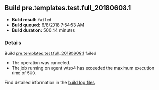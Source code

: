 ## Build pre.templates.test.full_20180608.1
- **Build result:** `failed`
- **Build queued:** 6/8/2018 7:54:53 AM
- **Build duration:** 500.44 minutes
### Details
Build [pre.templates.test.full_20180608.1](https://winappstudio.visualstudio.com/web/build.aspx?pcguid=a4ef43be-68ce-4195-a619-079b4d9834c2&builduri=vstfs%3a%2f%2f%2fBuild%2fBuild%2f25838) failed

+ The operation was canceled.
+ The job running on agent wtsb4 has exceeded the maximum execution time of 500.

Find detailed information in the [build log files](https://uwpctdiags.blob.core.windows.net/buildlogs/pre.templates.test.full_20180608.1_logs.zip)

